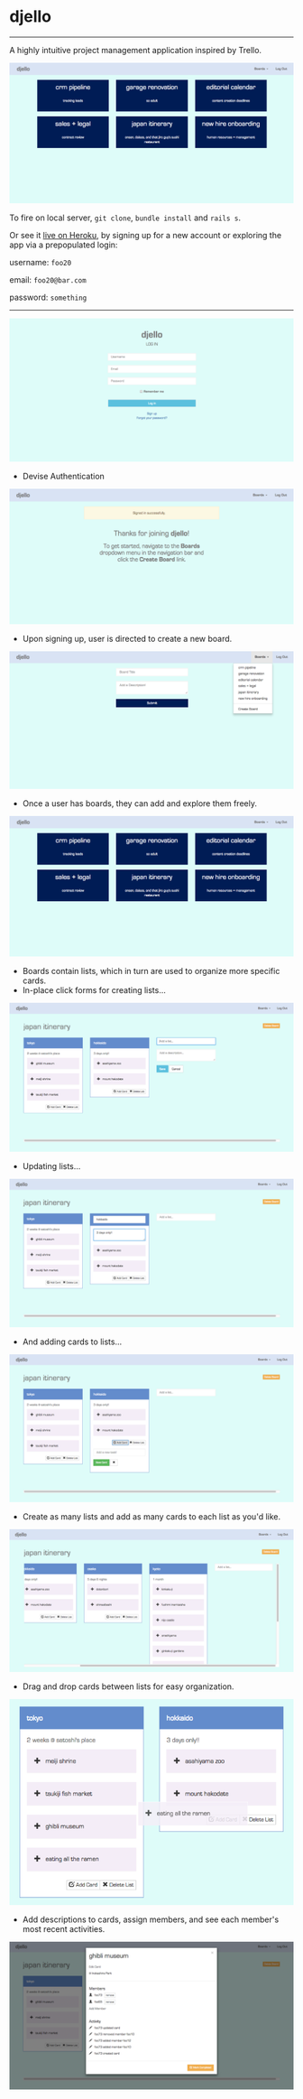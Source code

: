 # djello

---

A highly intuitive project management application inspired by Trello.

![Boards](https://github.com/eating247/djello/blob/master/screenshots/djello-boards.png)

To fire on local server, `git clone`, `bundle install` and `rails s`.

Or see it [live on Heroku](https://secret-atoll-43676.herokuapp.com/), by signing up for a new account or exploring the app via a prepopulated login:


username: `foo20`

email: `foo20@bar.com`

password: `something`

---

![Log In](https://github.com/eating247/djello/blob/master/screenshots/djello-log-in.png)

- Devise Authentication

![Welcome](https://github.com/eating247/djello/blob/master/screenshots/djello-welcome.png)

- Upon signing up, user is directed to create a new board.

![New Board](https://github.com/eating247/djello/blob/master/screenshots/djello-new-board.png)

- Once a user has boards, they can add and explore them freely.

![Boards](https://github.com/eating247/djello/blob/master/screenshots/djello-boards.png)

- Boards contain lists, which in turn are used to organize more specific cards.
- In-place click forms for creating lists...

![New List](https://github.com/eating247/djello/blob/master/screenshots/djello-new-list.png)

- Updating lists...

![Edit Lists](https://github.com/eating247/djello/blob/master/screenshots/djello-list-edit.png)

- And adding cards to lists...

![Lists](https://github.com/eating247/djello/blob/master/screenshots/djello-lists.png)

- Create as many lists and add as many cards to each list as you'd like.

![Overflow](https://github.com/eating247/djello/blob/master/screenshots/djello-overflow.png)

- Drag and drop cards between lists for easy organization.

![Drag + Drop](https://github.com/eating247/djello/blob/master/screenshots/djello-drag-n-drop.png)

- Add descriptions to cards, assign members, and see each member's most recent activities.

![Card](https://github.com/eating247/djello/blob/master/screenshots/djello-card-show.png)
